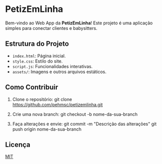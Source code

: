 # PetizEmLinha

Bem-vindo ao Web App da **PetizEmLinha**! Este projeto é uma aplicação simples para conectar clientes e babysitters.

## Estrutura do Projeto

- `index.html`: Página inicial.
- `style.css`: Estilo do site.
- `script.js`: Funcionalidades interativas.
- `assets/`: Imagens e outros arquivos estáticos.

## Como Contribuir

1. Clone o repositório:
git clone https://github.com/pehmsc/petizemlinha.git

2. Crie uma nova branch:
git checkout -b nome-da-sua-branch

3. Faça alterações e envie:
git commit -m "Descrição das alterações" git push origin nome-da-sua-branch


## Licença

[MIT](LICENSE)
